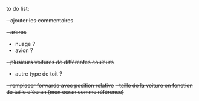to do list:

~~- ajouter les commentaires~~

~~- arbres~~
- nuage ?
- avion ?

~~- plusieurs voitures de différentes couleurs~~
- autre type de toit ?

~~- remplacer forwarda avec position relative~~
~~- taille de la voiture en fonction de taille d'écran (mon écran comme référence)~~
